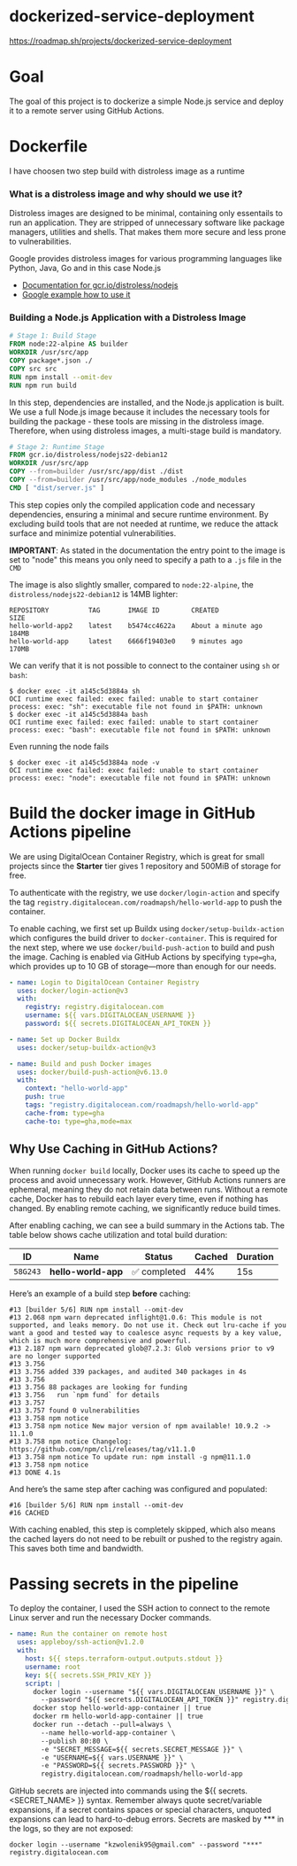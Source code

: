 # dockerized-service-deployment
https://roadmap.sh/projects/dockerized-service-deployment

# Goal

The goal of this project is to dockerize a simple Node.js service and deploy it to a remote server using GitHub Actions.

# Dockerfile

I have choosen two step build with distroless image as a runtime

### What is a distroless image and why should we use it?

Distroless images are designed to be minimal, containing only essentails to run an application. They are stripped of unnecessary software like package managers, utilities and shells. That makes them more secure and less prone to vulnerabilities.

Google provides distroless images for various programming languages like Python, Java, Go and in this case Node.js

- [Documentation for gcr.io/distroless/nodejs](https://github.com/GoogleContainerTools/distroless/tree/main/nodejs)
- [Google example how to use it](https://github.com/GoogleContainerTools/distroless/blob/main/examples/nodejs/Dockerfile)

### Building a Node.js Application with a Distroless Image

```Dockerfile
# Stage 1: Build Stage
FROM node:22-alpine AS builder
WORKDIR /usr/src/app
COPY package*.json ./
COPY src src
RUN npm install --omit-dev
RUN npm run build
```

In this step, dependencies are installed, and the Node.js application is built. We use a full Node.js image because it includes the necessary tools for building the package - these tools are missing in the distroless image. Therefore, when using distroless images, a multi-stage build is mandatory.

```Dockerfile
# Stage 2: Runtime Stage
FROM gcr.io/distroless/nodejs22-debian12
WORKDIR /usr/src/app
COPY --from=builder /usr/src/app/dist ./dist
COPY --from=builder /usr/src/app/node_modules ./node_modules
CMD [ "dist/server.js" ]
```

This step copies only the compiled application code and necessary dependencies, ensuring a minimal and secure runtime environment. By excluding build tools that are not needed at runtime, we reduce the attack surface and minimize potential vulnerabilities.

**IMPORTANT**: As stated in the documentation the entry point to the image is set to "node" this means you only need to specify a path to a `.js` file in the `CMD`

The image is also slightly smaller, compared to `node:22-alpine`, the `distroless/nodejs22-debian12` is 14MB lighter:

```
REPOSITORY          TAG       IMAGE ID        CREATED               SIZE
hello-world-app2    latest    b5474cc4622a    About a minute ago    184MB
hello-world-app     latest    6666f19403e0    9 minutes ago         170MB
```

We can verify that it is not possible to connect to the container using `sh` or `bash`:

```console
$ docker exec -it a145c5d3884a sh
OCI runtime exec failed: exec failed: unable to start container process: exec: "sh": executable file not found in $PATH: unknown
$ docker exec -it a145c5d3884a bash
OCI runtime exec failed: exec failed: unable to start container process: exec: "bash": executable file not found in $PATH: unknown
```

Even running the node fails

```console
$ docker exec -it a145c5d3884a node -v
OCI runtime exec failed: exec failed: unable to start container process: exec: "node": executable file not found in $PATH: unknown
```

# Build the docker image in GitHub Actions pipeline

We are using DigitalOcean Container Registry, which is great for small projects since the **Starter** tier gives 1 repository and 500MiB of storage for free.

To authenticate with the registry, we use `docker/login-action` and specify the tag `registry.digitalocean.com/roadmapsh/hello-world-app` to push the container.

To enable caching, we first set up Buildx using `docker/setup-buildx-action` which configures the build driver to `docker-container`. This is required for the next step, where we use `docker/build-push-action` to build and push the image. Caching is enabled via GitHub Actions by specifying `type=gha`, which provides up to 10 GB of storage—more than enough for our needs.

```yaml
- name: Login to DigitalOcean Container Registry
  uses: docker/login-action@v3
  with:
    registry: registry.digitalocean.com
    username: ${{ vars.DIGITALOCEAN_USERNAME }}
    password: ${{ secrets.DIGITALOCEAN_API_TOKEN }}

- name: Set up Docker Buildx
  uses: docker/setup-buildx-action@v3

- name: Build and push Docker images
  uses: docker/build-push-action@v6.13.0
  with:
    context: "hello-world-app"
    push: true
    tags: "registry.digitalocean.com/roadmapsh/hello-world-app"
    cache-from: type=gha
    cache-to: type=gha,mode=max
```

## Why Use Caching in GitHub Actions?

When running `docker build` locally, Docker uses its cache to speed up the process and avoid unnecessary work. However, GitHub Actions runners are ephemeral, meaning they do not retain data between runs. Without a remote cache, Docker has to rebuild each layer every time, even if nothing has changed. By enabling remote caching, we significantly reduce build times.

After enabling caching, we can see a build summary in the Actions tab. The table below shows cache utilization and total build duration:

| ID       | Name                | Status       | Cached | Duration |
| -------- | ------------------- | ------------ | ------ | -------- |
| `58G243` | **hello-world-app** | ✅ completed | 44%    | 15s      |

Here’s an example of a build step **before** caching:

```
#13 [builder 5/6] RUN npm install --omit-dev
#13 2.068 npm warn deprecated inflight@1.0.6: This module is not supported, and leaks memory. Do not use it. Check out lru-cache if you want a good and tested way to coalesce async requests by a key value, which is much more comprehensive and powerful.
#13 2.187 npm warn deprecated glob@7.2.3: Glob versions prior to v9 are no longer supported
#13 3.756
#13 3.756 added 339 packages, and audited 340 packages in 4s
#13 3.756
#13 3.756 88 packages are looking for funding
#13 3.756   run `npm fund` for details
#13 3.757
#13 3.757 found 0 vulnerabilities
#13 3.758 npm notice
#13 3.758 npm notice New major version of npm available! 10.9.2 -> 11.1.0
#13 3.758 npm notice Changelog: https://github.com/npm/cli/releases/tag/v11.1.0
#13 3.758 npm notice To update run: npm install -g npm@11.1.0
#13 3.758 npm notice
#13 DONE 4.1s
```

And here’s the same step after caching was configured and populated:

```
#16 [builder 5/6] RUN npm install --omit-dev
#16 CACHED
```

With caching enabled, this step is completely skipped, which also means the cached layers do not need to be rebuilt or pushed to the registry again. This saves both time and bandwidth.

# Passing secrets in the pipeline

To deploy the container, I used the SSH action to connect to the remote Linux server and run the necessary Docker commands.

```yaml
- name: Run the container on remote host
  uses: appleboy/ssh-action@v1.2.0
  with:
    host: ${{ steps.terraform-output.outputs.stdout }}
    username: root
    key: ${{ secrets.SSH_PRIV_KEY }}
    script: |
      docker login --username "${{ vars.DIGITALOCEAN_USERNAME }}" \
        --password "${{ secrets.DIGITALOCEAN_API_TOKEN }}" registry.digitalocean.com
      docker stop hello-world-app-container || true
      docker rm hello-world-app-container || true
      docker run --detach --pull=always \
        --name hello-world-app-container \
        --publish 80:80 \
        -e "SECRET_MESSAGE=${{ secrets.SECRET_MESSAGE }}" \
        -e "USERNAME=${{ vars.USERNAME }}" \
        -e "PASSWORD=${{ secrets.PASSWORD }}" \
        registry.digitalocean.com/roadmapsh/hello-world-app
```

GitHub secrets are injected into commands using the ${{ secrets.<SECRET_NAME> }} syntax.
Remember always quote secret/variable expansions, if a secret contains spaces or special characters, unquoted expansions can lead to hard-to-debug errors. Secrets are masked by \*\*\* in the logs, so they are not exposed:

```
docker login --username "kzwolenik95@gmail.com" --password "***" registry.digitalocean.com
```
